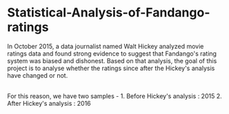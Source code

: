 # Statistical-Analysis-of-Fandango-ratings
In October 2015, a data journalist named Walt Hickey analyzed movie ratings data and found strong evidence to suggest that Fandango's rating system was biased and dishonest. 
Based on that analysis, the goal of this project is to analyse whether the ratings since after the Hickey's analysis have changed or not. <br><br>

For this reason, we have two samples - 
    1. Before Hickey's analysis : 2015
    2. After Hickey's analysis : 2016
